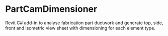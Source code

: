 # PartCamDimensioner

Revit C# add-in to analyse fabrication part ductwork and generate top, side, front and isometric view sheet with dimensioning for each element type.

